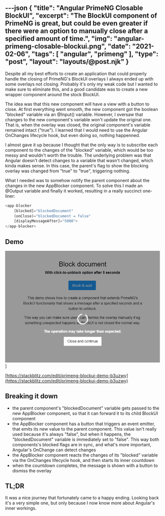 ---json
{
    "title": "Angular PrimeNG Closable BlockUI",
    "excerpt": "The BlockUI component of PrimeNG is great, but could be even greater if there were an option to manually close after a specified amount of time.",
    "img": "angular-primeng-closable-blockui.png",
    "date": "2021-02-06",
    "tags": [
        "angular",
        "primeng"
    ],
    "type": "post",
    "layout": "layouts/@post.njk"
}
---

Despite all my best efforts to create an application that could properly handle the closing of PrimeNG's BlockUI overlays I always ended up with some overlays not closing. Probably it's only my weak code but I wanted to make sure to eliminate this, and a good candidate was to create a new wrapper component around the stock BlockUI.

The idea was that this new component will have a view with a button to close. At first everything went smooth, the new component got the boolean "blocked" variable via an @Input() variable. However, I oversaw that changes to the new component's variable won't update the original one. That is, when the overlay was closed, the original component's variable remained intact ("true"). I learned that I would need to use the Angular OnChanges lifecycle hook, but even doing so, nothing happenned.

I almost gave it up because I thought that the only way is to subscribe each component to the changes of the "blocked" variable, which would be too messy and wouldn't worth the trouble. The underlying problem was that Angular doesn't detect changes to a variable that wasn't changed, which kinda makes sense. In this case, the parent's flag to show the blocking overlay was changed from "true" to "true", triggering nothing.

What I needed was to somehow notify the parent component about the changes in the new AppBlocker component. To solve this I made an @Output variable and finally it worked, resulting in a really succinct one-liner:

```javascript
<app-blocker
    [blocked]="blockedDocument"
    (onClose)="blockedDocument = false"
    [displayMessageAfter]="5000">
</app-blocker>
```

## Demo

![](angular-primeng-closable-blockui.png)]

[https://stackblitz.com/edit/primeng-blockui-demo-b3uzwy](https://stackblitz.com/edit/primeng-blockui-demo-b3uzwy)

## Breaking it down

- the parent component's "blockedDocument" variable gets passed to the new AppBlocker component, so that it can forward it to its child BlockUI component
- the AppBlocker component has a button that triggers an event emitter, that emits its new value to the parent component. This value isn't really used because it's always "false", but when it happens, the "blockedDocument" variable is immediately set to "false". This way both components's blocked flags are in sync, and what's more important, Angular's OnChange can detect changes
- the AppBlocker component reacts the changes of its "blocked" variable via the OnChanges lifecycle hook, and then starts its inner countdown
- when the countdown completes, the message is shown with a button to dismiss the overlay

## TL;DR

It was a nice journey that fortunately came to a happy ending. Looking back it's a very simple one, but only because I now know more about Angular's inner workings.
